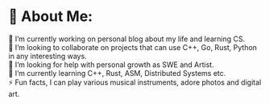 # 💫 About Me:
🔭 I’m currently working on personal blog about my life and learning CS.<br>👯 I’m looking to collaborate on projects that can use C++, Go, Rust, Python in any interesting ways.<br>🤝 I’m looking for help with personal growth as SWE and Artist.<br>🌱 I’m currently learning C++, Rust, ASM, Distributed Systems etc.<br>⚡ Fun facts, I can play various musical instruments, adore photos and digital art.
